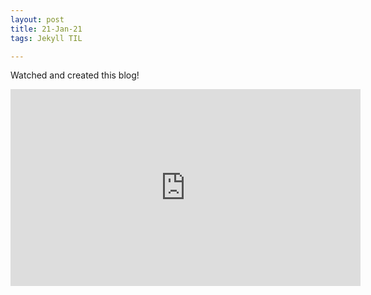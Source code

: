 ```yaml
---
layout: post
title: 21-Jan-21
tags: Jekyll TIL

---
```


Watched and created this blog!

<iframe width="560" height="315" src="https://www.youtube.com/embed/SWVjQsvQocA" frameborder="0" allow="accelerometer; autoplay; clipboard-write; encrypted-media; gyroscope; picture-in-picture" allowfullscreen></iframe>
